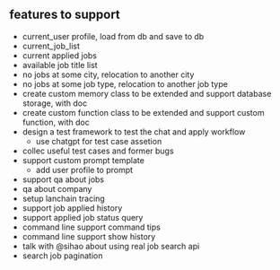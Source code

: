 ## features to support

* current_user profile, load from db and save to db
* current_job_list
* current applied jobs
* available job title list
* no jobs at some city, relocation to another city
* no jobs at some job type, relocation to another job type
* create custom memory class to be extended and support database storage, with doc
* create custom function class to be extended and support custom function, with doc
* design a test framework to test the chat and apply workflow
    * use chatgpt for test case assetion
* collec useful test cases and former bugs
* support custom prompt template
    * add user profile to prompt
* support qa about jobs
* qa about company
* setup lanchain tracing
* support job applied history
* support applied job status query
* command line support command tips
* command line support show history
* talk with @sihao about using real job search api
* search job pagination
